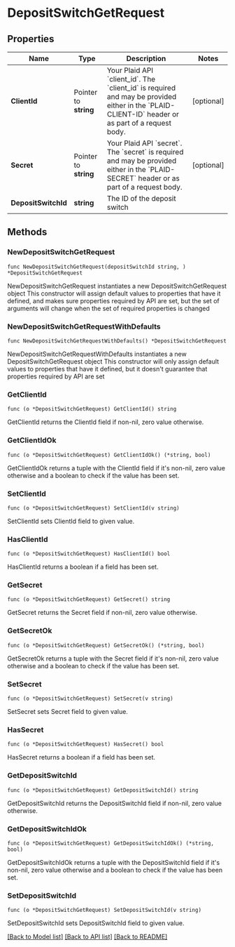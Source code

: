 # DepositSwitchGetRequest

## Properties

Name | Type | Description | Notes
------------ | ------------- | ------------- | -------------
**ClientId** | Pointer to **string** | Your Plaid API &#x60;client_id&#x60;. The &#x60;client_id&#x60; is required and may be provided either in the &#x60;PLAID-CLIENT-ID&#x60; header or as part of a request body. | [optional] 
**Secret** | Pointer to **string** | Your Plaid API &#x60;secret&#x60;. The &#x60;secret&#x60; is required and may be provided either in the &#x60;PLAID-SECRET&#x60; header or as part of a request body. | [optional] 
**DepositSwitchId** | **string** | The ID of the deposit switch | 

## Methods

### NewDepositSwitchGetRequest

`func NewDepositSwitchGetRequest(depositSwitchId string, ) *DepositSwitchGetRequest`

NewDepositSwitchGetRequest instantiates a new DepositSwitchGetRequest object
This constructor will assign default values to properties that have it defined,
and makes sure properties required by API are set, but the set of arguments
will change when the set of required properties is changed

### NewDepositSwitchGetRequestWithDefaults

`func NewDepositSwitchGetRequestWithDefaults() *DepositSwitchGetRequest`

NewDepositSwitchGetRequestWithDefaults instantiates a new DepositSwitchGetRequest object
This constructor will only assign default values to properties that have it defined,
but it doesn't guarantee that properties required by API are set

### GetClientId

`func (o *DepositSwitchGetRequest) GetClientId() string`

GetClientId returns the ClientId field if non-nil, zero value otherwise.

### GetClientIdOk

`func (o *DepositSwitchGetRequest) GetClientIdOk() (*string, bool)`

GetClientIdOk returns a tuple with the ClientId field if it's non-nil, zero value otherwise
and a boolean to check if the value has been set.

### SetClientId

`func (o *DepositSwitchGetRequest) SetClientId(v string)`

SetClientId sets ClientId field to given value.

### HasClientId

`func (o *DepositSwitchGetRequest) HasClientId() bool`

HasClientId returns a boolean if a field has been set.

### GetSecret

`func (o *DepositSwitchGetRequest) GetSecret() string`

GetSecret returns the Secret field if non-nil, zero value otherwise.

### GetSecretOk

`func (o *DepositSwitchGetRequest) GetSecretOk() (*string, bool)`

GetSecretOk returns a tuple with the Secret field if it's non-nil, zero value otherwise
and a boolean to check if the value has been set.

### SetSecret

`func (o *DepositSwitchGetRequest) SetSecret(v string)`

SetSecret sets Secret field to given value.

### HasSecret

`func (o *DepositSwitchGetRequest) HasSecret() bool`

HasSecret returns a boolean if a field has been set.

### GetDepositSwitchId

`func (o *DepositSwitchGetRequest) GetDepositSwitchId() string`

GetDepositSwitchId returns the DepositSwitchId field if non-nil, zero value otherwise.

### GetDepositSwitchIdOk

`func (o *DepositSwitchGetRequest) GetDepositSwitchIdOk() (*string, bool)`

GetDepositSwitchIdOk returns a tuple with the DepositSwitchId field if it's non-nil, zero value otherwise
and a boolean to check if the value has been set.

### SetDepositSwitchId

`func (o *DepositSwitchGetRequest) SetDepositSwitchId(v string)`

SetDepositSwitchId sets DepositSwitchId field to given value.



[[Back to Model list]](../README.md#documentation-for-models) [[Back to API list]](../README.md#documentation-for-api-endpoints) [[Back to README]](../README.md)


